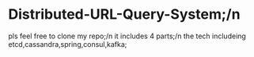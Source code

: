 # Distributed-URL-Query-System;/n
pls feel free to clone my repo;/n
it includes 4 parts;/n
the tech includeing etcd,cassandra,spring,consul,kafka;
